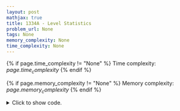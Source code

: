```yaml
---
layout: post
mathjax: true
title: 1334A - Level Statistics
problem_url: None
tags: None
memory_complexity: None
time_complexity: None
---
```




{% if page.time_complexity != "None" %}
Time complexity: ${{ page.time_complexity }}$
{% endif %}

{% if page.memory_complexity != "None" %}
Memory complexity: ${{ page.memory_complexity }}$
{% endif %}

<details>
<summary>
<p style="display:inline">Click to show code.</p>
</summary>
```cpp
{% raw %}
using namespace std;
const int NMAX = 100 + 11;
int n, p[NMAX], c[NMAX];
bool solve(void)
{
    int lp, lc, dp, dc;
    lp = lc = 0;
    for (int i = 0; i < n; ++i)
    {
        dp = p[i] - lp;
        dc = c[i] - lc;
        if (dp < 0 or dc < 0 or dp < dc)
            return false;
        lp = p[i];
        lc = c[i];
    }
    return true;
}
int main(void)
{
    int t;
    cin >> t;
    while (t--)
    {
        cin >> n;
        for (int i = 0; i < n; ++i)
            cin >> p[i] >> c[i];
        cout << (solve() ? "YES" : "NO") << endl;
    }
}

{% endraw %}
```
</details>

